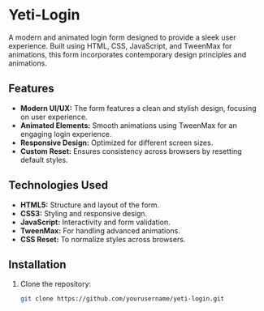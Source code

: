 # Yeti-Login

A modern and animated login form designed to provide a sleek user experience. Built using HTML, CSS, JavaScript, and TweenMax for animations, this form incorporates contemporary design principles and animations.

## Features

- **Modern UI/UX:** The form features a clean and stylish design, focusing on user experience.
- **Animated Elements:** Smooth animations using TweenMax for an engaging login experience.
- **Responsive Design:** Optimized for different screen sizes.
- **Custom Reset:** Ensures consistency across browsers by resetting default styles.

## Technologies Used

- **HTML5:** Structure and layout of the form.
- **CSS3:** Styling and responsive design.
- **JavaScript:** Interactivity and form validation.
- **TweenMax:** For handling advanced animations.
- **CSS Reset:** To normalize styles across browsers.

## Installation

1. Clone the repository:
   ```bash
   git clone https://github.com/yourusername/yeti-login.git
